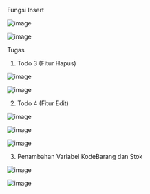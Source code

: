 Fungsi Insert

![image](https://github.com/YusufaHaidar1/Mobile-Programming/assets/91399445/a66de617-d18b-48c0-b2f7-09cdb1c8f205)

![image](https://github.com/YusufaHaidar1/Mobile-Programming/assets/91399445/eb6047f2-3e23-4971-a909-46c9db04c4bc)

Tugas
1. Todo 3 (Fitur Hapus)

![image](https://github.com/YusufaHaidar1/Mobile-Programming/assets/91399445/5405aeaf-d783-40e8-a109-de8ff1ce3648)

![image](https://github.com/YusufaHaidar1/Mobile-Programming/assets/91399445/b6c40232-84d5-4a63-8d97-b8ef0d402881)

2. Todo 4 (Fitur Edit)

![image](https://github.com/YusufaHaidar1/Mobile-Programming/assets/91399445/2d591568-446e-48f6-b212-6a50e77aceef)

![image](https://github.com/YusufaHaidar1/Mobile-Programming/assets/91399445/8b8ca85a-0b86-4443-87c3-9e08422a4478)

![image](https://github.com/YusufaHaidar1/Mobile-Programming/assets/91399445/fcb283c3-2535-4b11-9bbd-c19973d721a5)

3. Penambahan Variabel KodeBarang dan Stok

![image](https://github.com/YusufaHaidar1/Mobile-Programming/assets/91399445/de91fe91-6ce4-42c1-b280-a804fe21841d)

![image](https://github.com/YusufaHaidar1/Mobile-Programming/assets/91399445/15afe622-f58b-4738-b4f1-862bba690527)

